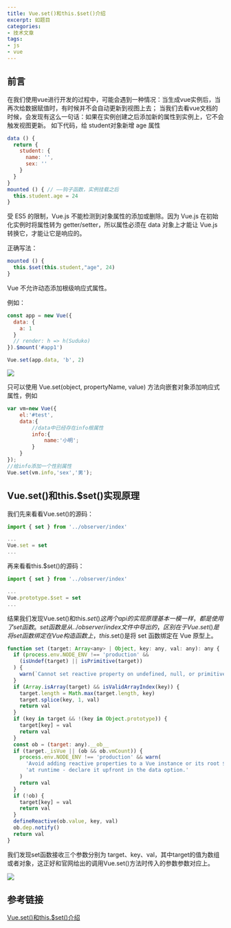 ```yaml
---
title: Vue.set()和this.$set()介绍
excerpt: 如题目
categories:
- 技术文章
tags:
- js
- vue
---
```


## 前言
在我们使用vue进行开发的过程中，可能会遇到一种情况：当生成vue实例后，当再次给数据赋值时，有时候并不会自动更新到视图上去； 当我们去看vue文档的时候，会发现有这么一句话：如果在实例创建之后添加新的属性到实例上，它不会触发视图更新。 如下代码，给 student对象新增 age 属性
```javascript
data () {
  return {
    student: {
      name: '',
      sex: ''
    }
  }
}
mounted () { // ——钩子函数，实例挂载之后
  this.student.age = 24
}
```

受 ES5 的限制，Vue.js 不能检测到对象属性的添加或删除。因为 Vue.js 在初始化实例时将属性转为 getter/setter，所以属性必须在 data 对象上才能让 Vue.js 转换它，才能让它是响应的。

正确写法：
```javascript
mounted () {
  this.$set(this.student,"age", 24)
}
```

Vue 不允许动态添加根级响应式属性。

例如：
```javascript
const app = new Vue({
  data: {
    a: 1
  }
  // render: h => h(Suduko)
}).$mount('#app1')

Vue.set(app.data, 'b', 2)
```

![](https://api2.mubu.com/v3/document_image/9498cab4-525a-4fe8-ad1c-d76568df1b3c-3807603.jpg)

只可以使用 Vue.set(object, propertyName, value) 方法向嵌套对象添加响应式属性，例如
```javascript
var vm=new Vue({
    el:'#test',
    data:{
        //data中已经存在info根属性
        info:{
            name:'小明';
        }
    }
});
//给info添加一个性别属性
Vue.set(vm.info,'sex','男');
```

## Vue.set()和this.$set()实现原理

我们先来看看Vue.set()的源码：
```javascript
import { set } from '../observer/index'

...
Vue.set = set
...
```

再来看看this.$set()的源码：
```javascript
import { set } from '../observer/index'

...
Vue.prototype.$set = set
...
```

结果我们发现Vue.set()和this.$set()这两个 api 的实现原理基本一模一样，都是使用了 set 函数。set 函数是从../observer/index文件中导出的，区别在于Vue.set()是将 set 函数绑定在 Vue 构造函数上，this.$set()是将 set 函数绑定在 Vue 原型上。
```javascript
function set (target: Array<any> | Object, key: any, val: any): any {
  if (process.env.NODE_ENV !== 'production' &&
    (isUndef(target) || isPrimitive(target))
  ) {
    warn(`Cannot set reactive property on undefined, null, or primitive value: ${(target: any)}`)
  }
  if (Array.isArray(target) && isValidArrayIndex(key)) {
    target.length = Math.max(target.length, key)
    target.splice(key, 1, val)
    return val
  }
  if (key in target && !(key in Object.prototype)) {
    target[key] = val
    return val
  }
  const ob = (target: any).__ob__
  if (target._isVue || (ob && ob.vmCount)) {
    process.env.NODE_ENV !== 'production' && warn(
      'Avoid adding reactive properties to a Vue instance or its root $data ' +
      'at runtime - declare it upfront in the data option.'
    )
    return val
  }
  if (!ob) {
    target[key] = val
    return val
  }
  defineReactive(ob.value, key, val)
  ob.dep.notify()
  return val
}
```

我们发现set函数接收三个参数分别为 target、key、val，其中target的值为数组或者对象，这正好和官网给出的调用Vue.set()方法时传入的参数参数对应上。

![](https://api2.mubu.com/v3/document_image/3db5ee37-1bd2-41e3-875e-78ea641435c5-3807603.jpg)

## 参考链接
[Vue.set()和this.$set()介绍](https://juejin.cn/post/6844903901175496711)

